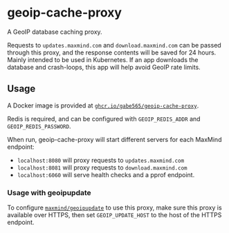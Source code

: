 # geoip-cache-proxy

A GeoIP database caching proxy.

Requests to `updates.maxmind.com` and `download.maxmind.com` can be passed through this proxy, and the response contents will be saved for 24 hours. Mainly intended to be used in Kubernetes. If an app downloads the database and crash-loops, this app will help avoid GeoIP rate limits.

## Usage

A Docker image is provided at [`ghcr.io/gabe565/geoip-cache-proxy`](https://ghcr.io/gabe565/geoip-cache-proxy).

Redis is required, and can be configured with `GEOIP_REDIS_ADDR` and `GEOIP_REDIS_PASSWORD`.

When run, geoip-cache-proxy will start different servers for each MaxMind endpoint:
- `localhost:8080` will proxy requests to `updates.maxmind.com`
- `localhost:8081` will proxy requests to `download.maxmind.com`
- `localhost:6060` will serve health checks and a pprof endpoint.

### Usage with geoipupdate

To configure [`maxmind/geoipupdate`](https://github.com/maxmind/geoipupdate) to use this proxy, make sure this proxy is available over HTTPS, then set `GEOIP_UPDATE_HOST` to the host of the HTTPS endpoint.
